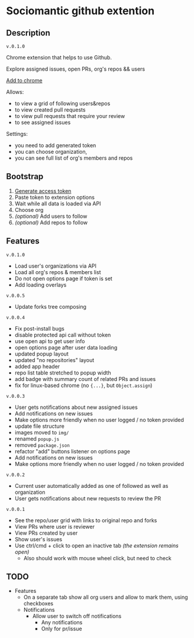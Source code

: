# Sociomantic github extention


## Description

`v.0.1.0`

Chrome extension that helps to use Github.

Explore assigned issues, open PRs, org's repos && users

[Add to chrome](https://chrome.google.com/webstore/detail/mimic-octopus/eelndpcfojejbbklmbejhkjnfbcgoodo?hl=en-GB)

Allows:
 - to view a grid of following users&repos
 - to view created pull requests
 - to view pull requests that require your review
 - to see assigned issues

Settings:
 - you need to add generated token
 - you can choose organization,
 - you can see full list of org's members and repos


## Bootstrap
 1. [Generate access token](https://github.com/settings/tokens/new)
 2. Paste token to extension options
 3. Wait while all data is loaded via API
 4. Choose org
 5. _(optional)_ Add users to follow
 6. _(optional)_ Add repos to follow

## Features

`v.0.1.0`
 - Load user's organizations via API
 - Load all org's repos & members list
 - Do not open options page if token is set
 - Add loading overlays

`v.0.0.5`
 - Update forks tree composing

`v.0.0.4`

 - Fix post-install bugs
  - disable protected api call without token
  - use open api to get user info
  - open options page after user data loading
 - updated popup layout
  - updated "no repositories" layout
  - added app header
  - repo list table stretched to popup width
 - add badge with summary count of related PRs and issues
 - fix for linux-based chrome (no `{...}`, but `Object.assign`)


`v.0.0.3`

 - User gets notifications about new assigned issues
 - Add notifications on new issues
 - Make options more friendly when no user logged / no token provided
 - update file structure
  - images moved to `img/`
  - renamed `popup.js`
  - removed `package.json`
 - refactor "add" buttons listener on options page
 - Add notifications on new issues
 - Make options more friendly when no user logged / no token provided


 `v.0.0.2`

 - Current user automatically added as one of followed as well as organization
 - User gets notifications about new requests to review the PR


`v.0.0.1`

 - See the repo/user grid with links to original repo and forks
 - View PRs where user is reviewer
 - View PRs created by user
 - Show user's issues
 - Use ctrl/cmd + click to open an inactive tab _(the extension remains open)_
   - Also should work with mouse wheel click, but need to check


## TODO

- Features
  - On a separate tab show all org users and allow to mark them, using checkboxes
  - Notifications
    - Allow user to switch off notifications
      - Any notifications
      - Only for pr/issue
